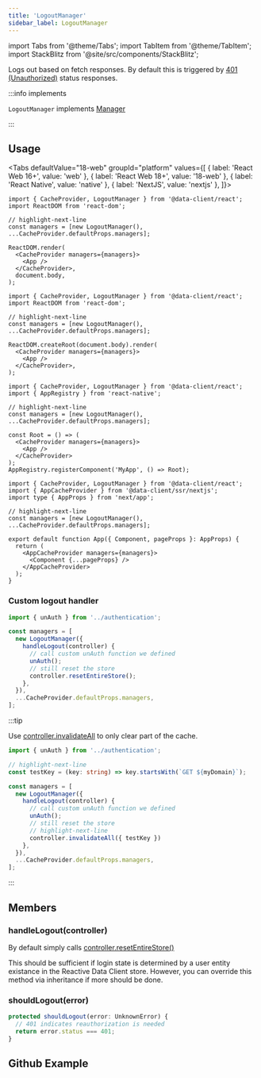 ```yaml
---
title: 'LogoutManager'
sidebar_label: LogoutManager
---
```


import Tabs from '@theme/Tabs';
import TabItem from '@theme/TabItem';
import StackBlitz from '@site/src/components/StackBlitz';

<head>
  <title>LogoutManager - Handling 401s and other deauthorization triggers</title>
</head>

Logs out based on fetch responses. By default this is triggered by [401 (Unauthorized)](https://developer.mozilla.org/en-US/docs/Web/HTTP/Status/401) status responses.

:::info implements

`LogoutManager` implements [Manager](./Manager.md)

:::

## Usage

<Tabs
defaultValue="18-web"
groupId="platform"
values={[
{ label: 'React Web 16+', value: 'web' },
{ label: 'React Web 18+', value: '18-web' },
{ label: 'React Native', value: 'native' },
{ label: 'NextJS', value: 'nextjs' },
]}>
<TabItem value="web">

```tsx title="/index.tsx"
import { CacheProvider, LogoutManager } from '@data-client/react';
import ReactDOM from 'react-dom';

// highlight-next-line
const managers = [new LogoutManager(), ...CacheProvider.defaultProps.managers];

ReactDOM.render(
  <CacheProvider managers={managers}>
    <App />
  </CacheProvider>,
  document.body,
);
```

</TabItem>

<TabItem value="18-web">

```tsx title="/index.tsx"
import { CacheProvider, LogoutManager } from '@data-client/react';
import ReactDOM from 'react-dom';

// highlight-next-line
const managers = [new LogoutManager(), ...CacheProvider.defaultProps.managers];

ReactDOM.createRoot(document.body).render(
  <CacheProvider managers={managers}>
    <App />
  </CacheProvider>,
);
```

</TabItem>

<TabItem value="native">

```tsx title="/index.tsx"
import { CacheProvider, LogoutManager } from '@data-client/react';
import { AppRegistry } from 'react-native';

// highlight-next-line
const managers = [new LogoutManager(), ...CacheProvider.defaultProps.managers];

const Root = () => (
  <CacheProvider managers={managers}>
    <App />
  </CacheProvider>
);
AppRegistry.registerComponent('MyApp', () => Root);
```

</TabItem>

<TabItem value="nextjs">

```tsx title="pages/_app.tsx"
import { CacheProvider, LogoutManager } from '@data-client/react';
import { AppCacheProvider } from '@data-client/ssr/nextjs';
import type { AppProps } from 'next/app';

// highlight-next-line
const managers = [new LogoutManager(), ...CacheProvider.defaultProps.managers];

export default function App({ Component, pageProps }: AppProps) {
  return (
    <AppCacheProvider managers={managers}>
      <Component {...pageProps} />
    </AppCacheProvider>
  );
}
```

</TabItem>
</Tabs>

### Custom logout handler

```ts
import { unAuth } from '../authentication';

const managers = [
  new LogoutManager({
    handleLogout(controller) {
      // call custom unAuth function we defined
      unAuth();
      // still reset the store
      controller.resetEntireStore();
    },
  }),
  ...CacheProvider.defaultProps.managers,
];
```

:::tip

Use [controller.invalidateAll](./Controller.md#invalidateAll) to only clear part of the cache.

```ts
import { unAuth } from '../authentication';

// highlight-next-line
const testKey = (key: string) => key.startsWith(`GET ${myDomain}`);

const managers = [
  new LogoutManager({
    handleLogout(controller) {
      // call custom unAuth function we defined
      unAuth();
      // still reset the store
      // highlight-next-line
      controller.invalidateAll({ testKey })
    },
  }),
  ...CacheProvider.defaultProps.managers,
];
```

:::

## Members

### handleLogout(controller)

By default simply calls [controller.resetEntireStore()](./Controller.md#resetEntireStore)

This should be sufficient if login state is determined by a user entity existance in the Reactive Data Client store. However,
you can override this method via inheritance if more should be done.

### shouldLogout(error)

```ts
protected shouldLogout(error: UnknownError) {
  // 401 indicates reauthorization is needed
  return error.status === 401;
}
```

## Github Example

<StackBlitz app="github-app" file="src/RootProvider.tsx" view="editor" />
